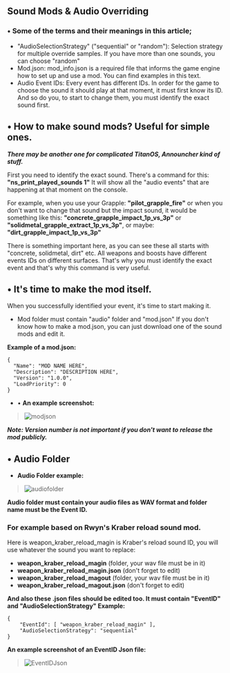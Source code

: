 ## **Sound Mods & Audio Overriding**
### • Some of the terms and their meanings in this article;
* "AudioSelectionStrategy" ("sequential" or "random"): Selection strategy for multiple override samples.
If you have more than one sounds, you can choose "random"
* Mod.json: mod_info.json is a required file that informs the game engine how to set up and use a mod. You can find examples in this text.
* Audio Event IDs: Every event has different IDs.
In order for the game to choose the sound it should play at that moment, it must first know its ID.
And so do you, to start to change them, you must identify the exact sound first.

## • How to make sound mods? Useful for simple ones. 
***There may be another one for complicated TitanOS, Announcher kind of stuff.***

First you need to identify the exact sound. There's a command for this: **"ns_print_played_sounds 1"**
It will show all the "audio events" that are happening at that moment on the console. 

For example, when you use your Grapple: **"pilot_grapple_fire"** or when you don't want to change that
sound but the impact sound, it would be something like this: **"concrete_grapple_impact_1p_vs_3p"** or
**"solidmetal_grapple_extract_1p_vs_3p"**, or maybe: **"dirt_grapple_impact_1p_vs_3p"**

There is something important here, as you can see these all starts with "concrete, solidmetal, dirt" etc.
All weapons and boosts have different events IDs on different surfaces.
That's why you must identify the exact event and that's why this command is very useful.

## • It's time to make the mod itself.
When you successfully identified your event, it's time to start making it.

* Mod folder must contain "audio" folder and "mod.json"
If you don't know how to make a mod.json, you can just download one of the sound mods and edit it.

**Example of a mod.json:**
```
{
  "Name": "MOD NAME HERE",
  "Description": "DESCRIPTION HERE",
  "Version": "1.0.0",
  "LoadPriority": 0
}
```

* • **An example screenshot:**
>![modjson](https://raw.githubusercontent.com/rwynx/audio-overriding-northstar/main/Images/mod.json.png)

***Note: Version number is not important if you don't want to release the mod publicly.***

## • Audio Folder
* **Audio Folder example:**
>![audiofolder](https://raw.githubusercontent.com/rwynx/audio-overriding-northstar/main/Images/folderexample.png)

**Audio folder must contain your audio files as WAV format and folder name must be the Event ID.**

### **For example based on Rwyn's Kraber reload sound mod.**
 Here is weapon_kraber_reload_magin is Kraber's reload sound ID, you will use whatever the sound you want to replace:

* **weapon_kraber_reload_magin** (folder, your wav file must be in it)
* **weapon_kraber_reload_magin.json** (don't forget to edit)
* **weapon_kraber_reload_magout** (folder, your wav file must be in it)
* **weapon_kraber_reload_magout.json** (don't forget to edit)

**And also these .json files should be edited too. It must contain "EventID" and "AudioSelectionStrategy"
Example:**
```
{
	"EventId": [ "weapon_kraber_reload_magin" ],
	"AudioSelectionStrategy": "sequential"
}
```

**An example screenshot of an EventID Json file:**
>![EventIDJson](https://raw.githubusercontent.com/rwynx/audio-overriding-northstar/main/Images/eventmodjsonexample.png)
